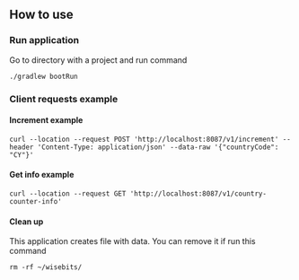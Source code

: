 ## How to use

### Run application

Go to directory with a project and run command
```
./gradlew bootRun
```

### Client requests example

#### Increment example
```
curl --location --request POST 'http://localhost:8087/v1/increment' --header 'Content-Type: application/json' --data-raw '{"countryCode": "CY"}'
```

#### Get info example

```
curl --location --request GET 'http://localhost:8087/v1/country-counter-info'
```

#### Clean up

This application creates file with data. You can remove it if run this command

```
rm -rf ~/wisebits/
```